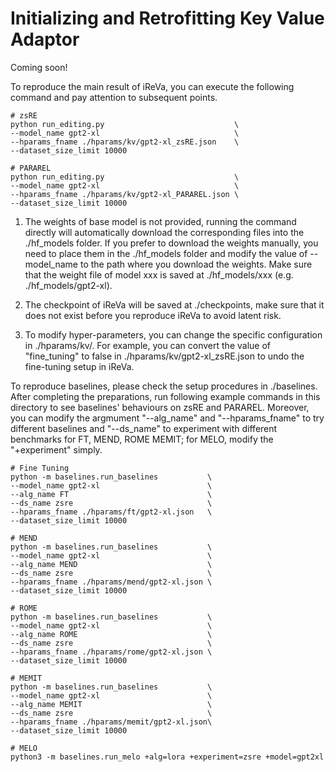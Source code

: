 # Initializing and Retrofitting Key Value Adaptor
Coming soon!

To reproduce the main result of iReVa, you can execute the following command and pay attention to subsequent points.
```
# zsRE
python run_editing.py                             \
--model_name gpt2-xl                              \
--hparams_fname ./hparams/kv/gpt2-xl_zsRE.json    \
--dataset_size_limit 10000

# PARAREL
python run_editing.py                             \
--model_name gpt2-xl                              \
--hparams_fname ./hparams/kv/gpt2-xl_PARAREL.json \
--dataset_size_limit 10000    
```

1. The weights of base model is not provided, running the command directly will automatically download the corresponding files into the ./hf_models folder. If you prefer to download the weights manually, you need to place them in the ./hf_models folder and modify the value of --model_name to the path where you download the weights. Make sure that the weight file of model xxx is saved at ./hf_models/xxx (e.g. ./hf_models/gpt2-xl).

2. The checkpoint of iReVa will be saved at ./checkpoints, make sure that it does not exist before you reproduce iReVa to avoid latent risk.

3. To modify hyper-parameters, you can change the specific configuration in ./hparams/kv/. For example, you can convert the value of "fine_tuning" to false in ./hparams/kv/gpt2-xl_zsRE.json to undo the fine-tuning setup in iReVa.


To reproduce baselines, please check the setup procedures in ./baselines. After completing the preparations, run following example commands in this directory to see baselines' behaviours on zsRE and PARAREL. Moreover, you can modify the argmument "--alg_name" and "--hparams_fname" to try different baselines and "--ds_name" to experiment with different benchmarks for FT, MEND, ROME MEMIT; for MELO, modify the "+experiment" simply.
```
# Fine Tuning
python -m baselines.run_baselines           \
--model_name gpt2-xl                        \
--alg_name FT                               \
--ds_name zsre                              \
--hparams_fname ./hparams/ft/gpt2-xl.json   \
--dataset_size_limit 10000

# MEND
python -m baselines.run_baselines           \
--model_name gpt2-xl                        \
--alg_name MEND                             \
--ds_name zsre                              \
--hparams_fname ./hparams/mend/gpt2-xl.json \
--dataset_size_limit 10000

# ROME
python -m baselines.run_baselines           \
--model_name gpt2-xl                        \
--alg_name ROME                             \
--ds_name zsre                              \
--hparams_fname ./hparams/rome/gpt2-xl.json \
--dataset_size_limit 10000

# MEMIT
python -m baselines.run_baselines           \
--model_name gpt2-xl                        \
--alg_name MEMIT                            \
--ds_name zsre                              \
--hparams_fname ./hparams/memit/gpt2-xl.json\
--dataset_size_limit 10000

# MELO
python3 -m baselines.run_melo +alg=lora +experiment=zsre +model=gpt2xl
```
